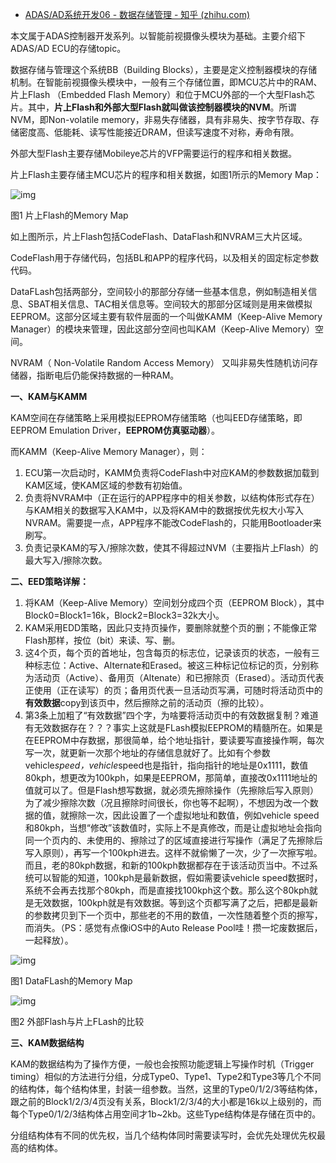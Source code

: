 - [ADAS/AD系统开发06 - 数据存储管理 - 知乎 (zhihu.com)](https://zhuanlan.zhihu.com/p/45205839)

本文属于ADAS控制器开发系列。以智能前视摄像头模块为基础。主要介绍下ADAS/AD ECU的存储topic。

数据存储与管理这个系统BB（Building Blocks），主要是定义控制器模块的存储机制。在智能前视摄像头模块中，一般有三个存储位置，即MCU芯片中的RAM、片上Flash （Embedded Flash Memory）和位于MCU外部的一个大型Flash芯片。其中，**片上Flash和外部大型Flash就叫做该控制器模块的NVM**。所谓NVM，即Non-volatile memory，非易失存储器，具有非易失、按字节存取、存储密度高、低能耗、读写性能接近DRAM，但读写速度不对称，寿命有限。

外部大型Flash主要存储Mobileye芯片的VFP需要运行的程序和相关数据。

片上Flash主要存储主MCU芯片的程序和相关数据，如图1所示的Memory Map：

![img](https://pic3.zhimg.com/80/v2-d26726b46c8017ca2156de15a439e996_720w.jpg)

图1 片上Flash的Memory Map

如上图所示，片上Flash包括CodeFlash、DataFlash和NVRAM三大片区域。

CodeFlash用于存储代码，包括BL和APP的程序代码，以及相关的固定标定参数代码。

DataFLash包括两部分，空间较小的那部分存储一些基本信息，例如制造相关信息、SBAT相关信息、TAC相关信息等。空间较大的那部分区域则是用来做模拟EEPROM。这部分区域主要有软件层面的一个叫做KAMM（Keep-Alive Memory Manager）的模块来管理，因此这部分空间也叫KAM（Keep-Alive Memory）空间。

NVRAM（ Non-Volatile Random Access Memory） 又叫非易失性随机访问存储器，指断电后仍能保持数据的一种RAM。

**一、KAM与KAMM**

KAM空间在存储策略上采用模拟EEPROM存储策略（也叫EED存储策略，即EEPROM Emulation Driver，**EEPROM仿真驱动器**）。

而KAMM（Keep-Alive Memory Manager），则：

1. ECU第一次启动时，KAMM负责将CodeFlash中对应KAM的参数数据加载到KAM区域，使KAM区域的参数有初始值。
2. 负责将NVRAM中（正在运行的APP程序中的相关参数，以结构体形式存在）与KAM相关的数据写入KAM中，以及将KAM中的数据按优先权大小写入NVRAM。需要提一点，APP程序不能改CodeFlash的，只能用Bootloader来刷写。
3. 负责记录KAM的写入/擦除次数，使其不得超过NVM（主要指片上Flash）的最大写入/擦除次数。

**二、EED策略详解：**

1. 将KAM（Keep-Alive Memory）空间划分成四个页（EEPROM Block），其中Block0=Block1=16k，Block2=Block3=32k大小。
2. KAM采用EDD策略，因此只支持页操作，要删除就整个页的删；不能像正常Flash那样，按位（bit）来读、写、删。
3. 这4个页，每个页的首地址，包含每页的标志位，记录该页的状态，一般有三种标志位：Active、Alternate和Erased。被这三种标记位标记的页，分别称为活动页（Active）、备用页（Altenate）和已擦除页（Erased）。活动页代表正使用（正在读写）的页；备用页代表一旦活动页写满，可随时将活动页中的**有效数据**copy到该页中，然后擦除之前的活动页（擦的比较）。
4. 第3条上加粗了“有效数据”四个字，为啥要将活动页中的有效数据复制？难道有无效数据存在？？？事实上这就是FLash模拟EEPROM的精髓所在。如果是在EEPROM中存数据，那很简单，给个地址指针，要读要写直接操作啊，每次写一次，就更新一次那个地址的存储信息就好了。比如有个参数vehicle*speed，vehicle*speed也是指针，指向指针的地址是0x1111，数值80kph，想更改为100kph，如果是EEPROM，那简单，直接改0x1111地址的值就可以了。但是Flash想写数据，就必须先擦除操作（先擦除后写入原则）为了减少擦除次数（况且擦除时间很长，你也等不起啊），不想因为改一个数据的值，就擦除一次，因此设置了一个虚拟地址和数值，例如vehicle speed和80kph，当想“修改”该数值时，实际上不是真修改，而是让虚拟地址会指向同一个页内的、未使用的、擦除过了的区域直接进行写操作（满足了先擦除后写入原则），再写一个100kph进去。这样不就偷懒了一次，少了一次擦写啦。而且，老的80kph数据，和新的100kph数据都存在于该活动页当中。不过系统可以智能的知道，100kph是最新数据，假如需要读vehicle speed数据时，系统不会再去找那个80kph，而是直接找100kph这个数。那么这个80kph就是无效数据，100kph就是有效数据。等到这个页都写满了之后，把都是最新的参数拷贝到下一个页中，那些老的不用的数值，一次性随着整个页的擦写，而消失。（PS：感觉有点像iOS中的Auto Release Pool哇！攒一坨废数据后，一起释放）。

![img](https://pic3.zhimg.com/80/v2-bbe1b90842d3b7d0634c5aa83ad4375a_720w.jpg)

图1 DataFLash的Memory Map

![img](https://pic3.zhimg.com/80/v2-9a98fde2fcd0197945119db2aabf90fa_720w.jpg)

图2 外部Flash与片上FLash的比较

**三、KAM数据结构**

KAM的数据结构为了操作方便，一般也会按照功能逻辑上写操作时机（Trigger timing）相似的方法进行分组，分成Type0、Type1、Type2和Type3等几个不同的结构体，每个结构体里，封装一组参数。当然，这里的Type0/1/2/3等结构体，跟之前的Block1/2/3/4页没有关系，Block1/2/3/4的大小都是16k以上级别的，而每个Type0/1/2/3结构体占用空间才1b~2kb。这些Type结构体是存储在页中的。

分组结构体有不同的优先权，当几个结构体同时需要读写时，会优先处理优先权最高的结构体。
